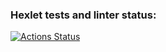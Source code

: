 ### Hexlet tests and linter status:
[![Actions Status](https://github.com/RZenBridges/python-project-49/workflows/hexlet-check/badge.svg)](https://github.com/RZenBridges/python-project-49/actions)